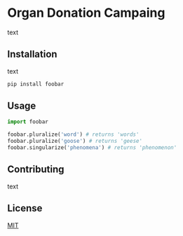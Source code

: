 # Organ Donation Campaing

text

## Installation

text

```bash
pip install foobar
```

## Usage

```python
import foobar

foobar.pluralize('word') # returns 'words'
foobar.pluralize('goose') # returns 'geese'
foobar.singularize('phenomena') # returns 'phenomenon'
```

## Contributing

text

## License
[MIT](https://choosealicense.com/licenses/mit/)
